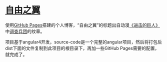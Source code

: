 # [自由之翼](https://yshhuang.github.io/)

使用[GitHub Pages](https://pages.github.com/)搭建的个人博客，“自由之翼”的标题出自动漫[《进击的巨人》](https://zh.wikipedia.org/wiki/%E9%80%B2%E6%93%8A%E7%9A%84%E5%B7%A8%E4%BA%BA)中[调查兵团](https://baike.baidu.com/item/%E8%B0%83%E6%9F%A5%E5%85%B5%E5%9B%A2)的纹章。

项目基于angular4开发，source-code是一个完整的angular项目，然后将打包后dist下面的文件复制到此项目的根目录下，再加一些GitHub Pages需要的配置，就完成了。
